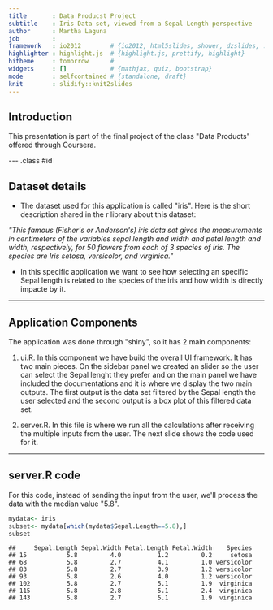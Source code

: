 ```yaml
---
title       : Data Producst Project
subtitle    : Iris Data set, viewed from a Sepal Length perspective
author      : Martha Laguna
job         : 
framework   : io2012        # {io2012, html5slides, shower, dzslides, ...}
highlighter : highlight.js  # {highlight.js, prettify, highlight}
hitheme     : tomorrow      # 
widgets     : []            # {mathjax, quiz, bootstrap}
mode        : selfcontained # {standalone, draft}
knit        : slidify::knit2slides
---
```


## Introduction

This presentation is part of the final project of the class "Data Products" offered through Coursera.

--- .class #id 

## Dataset details

- The dataset used for this application is called "iris". Here is the short description shared in the r library about this dataset:

<i>"This famous (Fisher's or Anderson's) iris data set gives the measurements in centimeters of the variables sepal length and width and petal length and width, respectively, for 50 flowers from each of 3 species of iris. The species are Iris setosa, versicolor, and virginica."</i>

- In this specific application we want to see how selecting an specific Sepal length is related to the species of the iris and how width is directly impacte by it.


--- 

## Application Components

The application was done through "shiny", so it has 2 main components:

1. ui.R. In this component we have build the overall UI framework. It has two main pieces. On the sidebar panel we created an slider so the user can select the Sepal lenght they prefer and on the main panel we have included the documentations and it is where we display the two main outputs. The first output is the data set filtered by the Sepal length the user selected and the second output is a box plot of this filtered data set. 

2. server.R. In this file is where we run all the calculations after receiving the multiple inputs from the user. The next slide shows the code used for it. 

--- 

## server.R code
For this code, instead of sending the input from the user, we'll process the data with the median value "5.8".


```r
mydata<- iris
subset<- mydata[which(mydata$Sepal.Length==5.8),]
subset
```

```
##     Sepal.Length Sepal.Width Petal.Length Petal.Width    Species
## 15           5.8         4.0          1.2         0.2     setosa
## 68           5.8         2.7          4.1         1.0 versicolor
## 83           5.8         2.7          3.9         1.2 versicolor
## 93           5.8         2.6          4.0         1.2 versicolor
## 102          5.8         2.7          5.1         1.9  virginica
## 115          5.8         2.8          5.1         2.4  virginica
## 143          5.8         2.7          5.1         1.9  virginica
```


